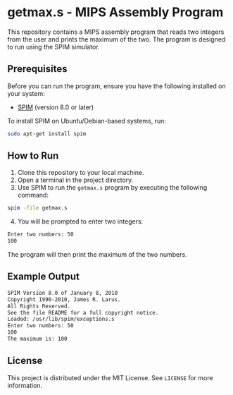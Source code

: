 
# getmax.s - MIPS Assembly Program

This repository contains a MIPS assembly program that reads two integers from the user and prints the maximum of the two. The program is designed to run using the SPIM simulator.

## Prerequisites

Before you can run the program, ensure you have the following installed on your system:

- [SPIM](http://spimsimulator.sourceforge.net/) (version 8.0 or later)

To install SPIM on Ubuntu/Debian-based systems, run:

```bash
sudo apt-get install spim
```

## How to Run

1. Clone this repository to your local machine.
2. Open a terminal in the project directory.
3. Use SPIM to run the `getmax.s` program by executing the following command:

```bash
spim -file getmax.s
```

4. You will be prompted to enter two integers:

```bash
Enter two numbers: 50
100
```

The program will then print the maximum of the two numbers.

## Example Output

```bash
SPIM Version 8.0 of January 8, 2010
Copyright 1990-2010, James R. Larus.
All Rights Reserved.
See the file README for a full copyright notice.
Loaded: /usr/lib/spim/exceptions.s
Enter two numbers: 50
100
The maximum is: 100
```

## License

This project is distributed under the MIT License. See `LICENSE` for more information.
```

